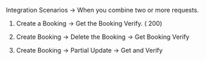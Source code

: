 Integration Scenarios → When you combine two or more requests.

 1. Create a Booking → Get the Booking Verify. ( 200)

2. Create Booking → Delete the Booking → Get Booking Verify

3. Create Booking → Partial Update → Get and Verify
